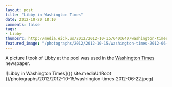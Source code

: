 ```yaml
---
layout: post
title: "Libby in Washington Times"
date: 2012-10-20 18:10
comments: false
tags: 
- Libby
thumbsrc: http://media.eick.us/2012/2012-10-15/640x640/washington-times-2012-06-22.jpeg
featured_image: "/photographs/2012/2012-10-15/washington-times-2012-06-22.jpeg"
---
```

A picture I took of Libby at the pool was used in the [Washington Times](https://communities.washingtontimes.com/neighborhood/parenting-first-time-through/2012/jun/22/water_safety/) newspaper.

![Libby in Washington Times]({{ site.mediaUrlRoot }}/photographs/2012/2012-10-15/washington-times-2012-06-22.jpeg)



